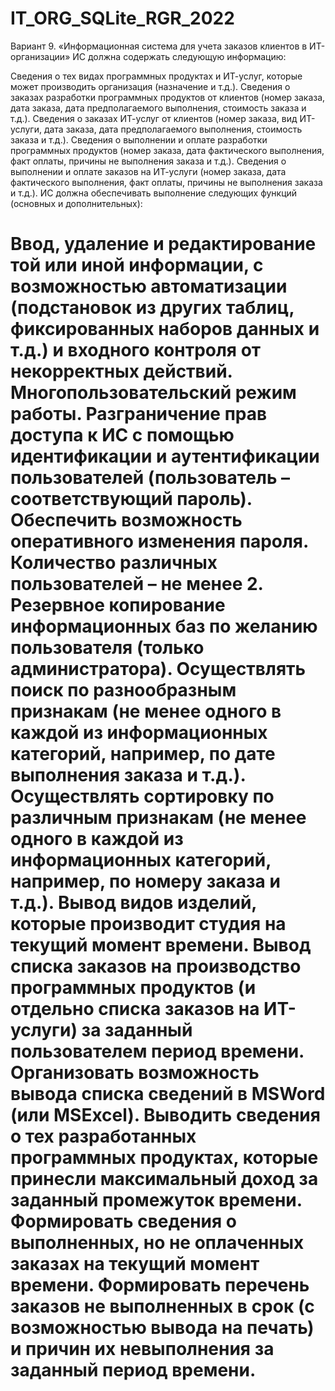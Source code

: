 # IT_ORG_SQLite_RGR_2022

Вариант 9. «Информационная система для учета заказов клиентов в ИТ-организации»
ИС должна содержать следующую информацию:

Сведения о тех видах программных продуктах и ИТ-услуг, которые может производить организация (назначение и т.д.).
Сведения о заказах разработки программных продуктов от клиентов (номер заказа, дата заказа, дата предполагаемого выполнения, стоимость заказа и т.д.).
Сведения о заказах ИТ-услуг от клиентов (номер заказа, вид ИТ-услуги, дата заказа, дата предполагаемого выполнения, стоимость заказа и т.д.).
Сведения о выполнении и оплате разработки программных продуктов (номер заказа, дата фактического выполнения, факт оплаты, причины не выполнения заказа и т.д.).
Сведения о выполнении и оплате заказов на ИТ-услуги (номер заказа, дата фактического выполнения, факт оплаты, причины не выполнения заказа и т.д.).
ИС должна обеспечивать выполнение следующих функций (основных и дополнительных):

Ввод, удаление и редактирование той или иной информации, с возможностью автоматизации (подстановок из других таблиц, фиксированных наборов данных и т.д.) и входного контроля от некорректных действий.
Многопользовательский режим работы.
Разграничение прав доступа к ИС с помощью идентификации и аутентификации пользователей (пользователь – соответствующий пароль). Обеспечить возможность оперативного изменения пароля. Количество различных пользователей – не менее 2.
Резервное копирование информационных баз по желанию пользователя (только администратора).
Осуществлять поиск по разнообразным признакам (не менее одного в каждой из информационных категорий, например, по дате выполнения заказа и т.д.).
Осуществлять сортировку по различным признакам (не менее одного в каждой из информационных категорий, например, по номеру заказа и т.д.).
Вывод видов изделий, которые производит студия на текущий момент времени.
Вывод списка заказов на производство программных продуктов (и отдельно списка заказов на ИТ-услуги) за заданный пользователем период времени. Организовать возможность вывода списка сведений в MSWord (или MSExcel).
Выводить сведения о тех разработанных программных продуктах, которые принесли максимальный доход за заданный промежуток времени.
Формировать сведения о выполненных, но не оплаченных заказах на текущий момент времени.
Формировать перечень заказов не выполненных в срок (с возможностью вывода на печать) и причин их невыполнения за заданный период времени.
=======================================================================================

